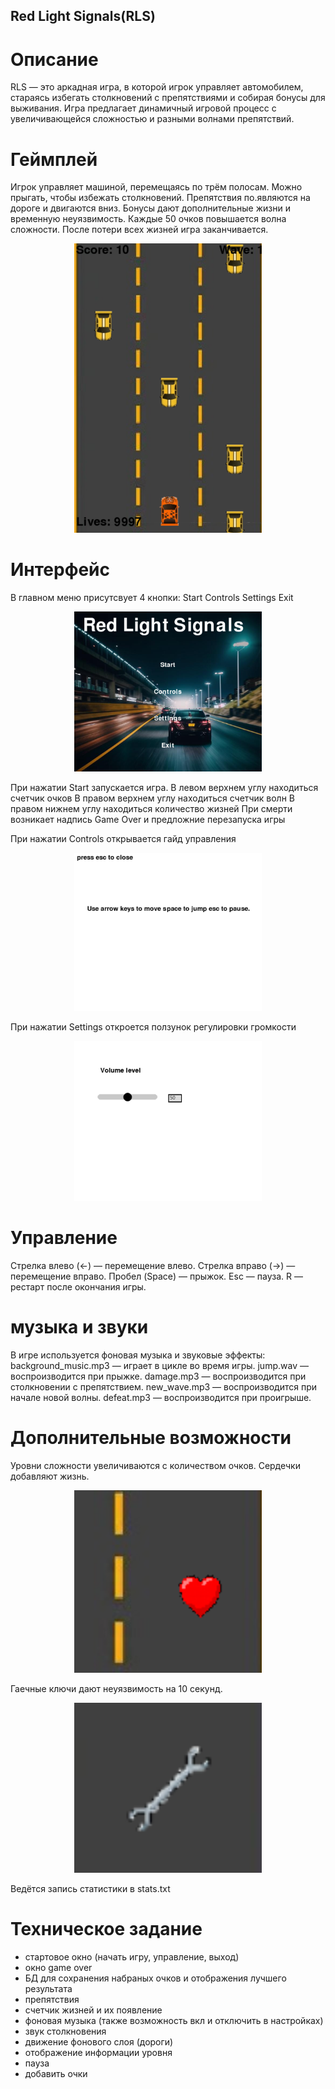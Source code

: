 ## Red Light Signals(RLS)
# Описание
RLS — это аркадная игра, в которой игрок управляет автомобилем, стараясь избегать столкновений с препятствиями и собирая бонусы для выживания. Игра предлагает динамичный игровой процесс с увеличивающейся сложностью и разными волнами препятствий.

# Геймплей
Игрок управляет машиной, перемещаясь по трём полосам.
Можно прыгать, чтобы избежать столкновений.
Препятствия по.являются на дороге и двигаются вниз.
Бонусы дают дополнительные жизни и временную неуязвимость.
Каждые 50 очков повышается волна сложности.
После потери всех жизней игра заканчивается.

<p align="center">
  <img src="data/Снимок экрана (10).png" alt="drawing" style="width:300px;"/>
</p>

# Интерфейс
В главном меню присутсвует 4 кнопки:
Start
Controls
Settings
Exit
<p align="center">
  <img src="data/Снимок экрана (2).png" alt="drawing" style="width:300px;"/>
</p>

При нажатии Start запускается игра.
В левом верхнем углу находиться счетчик очков
В правом верхнем углу находиться счетчик волн
В правом нижнем углу находиться количество жизней
При смерти возникает надпись Game Over и предложние перезапуска игры

При нажатии Controls открывается гайд управления
<p align="center">
  <img src="data/Снимок экрана (3).png" alt="drawing" style="width:300px;"/>
</p>

При нажатии Settings откроется ползунок регулировки громкости
<p align="center">
  <img src="data/Снимок экрана (4).png" alt="drawing" style="width:300px;"/>
</p>

# Управление
Стрелка влево (←) — перемещение влево.
Стрелка вправо (→) — перемещение вправо.
Пробел (Space) — прыжок.
Esc — пауза.
R — рестарт после окончания игры.

# музыка и звуки
В игре используется фоновая музыка и звуковые эффекты:
background_music.mp3 — играет в цикле во время игры.
jump.wav — воспроизводится при прыжке.
damage.mp3 — воспроизводится при столкновении с препятствием.
new_wave.mp3 — воспроизводится при начале новой волны.
defeat.mp3 — воспроизводится при проигрыше.

# Дополнительные возможности
Уровни сложности увеличиваются с количеством очков.
Сердечки добавляют жизнь.
<p align="center">
  <img src="data/Снимок экрана (6).png" alt="drawing" style="width:300px;"/>
</p>
Гаечные ключи дают неуязвимость на 10 секунд.
<p align="center">
  <img src="data/Снимок экрана (8).png" alt="drawing" style="width:300px;"/>
</p>
Ведётся запись статистики в stats.txt

# Техническое задание
- стартовое окно (начать игру, управление, выход)
- окно game over
- БД для сохранения набраных очков и отображения лучшего результата
- препятствия 
- счетчик жизней и их появление
- фоновая музыка (также возможность вкл и отключить в настройках)
- звук столкновения 
- движение фонового слоя (дороги)
- отображение информации уровня
- пауза
- добавить очки
